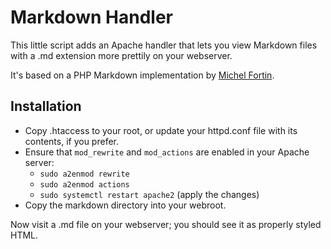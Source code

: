 Markdown Handler
================

This little script adds an Apache handler that lets you view Markdown files with a .md extension
more prettily on your webserver.

It's based on a PHP Markdown implementation by [Michel Fortin](http://www.michelf.com/).

Installation
------------

 * Copy .htaccess to your root, or update your httpd.conf file with its contents, if you prefer.
 * Ensure that `mod_rewrite` and `mod_actions` are enabled in your Apache server:
    - `sudo a2enmod rewrite`
    - `sudo a2enmod actions`
    - `sudo systemctl restart apache2` (apply the changes)
 * Copy the markdown directory into your webroot.

Now visit a .md file on your webserver; you should see it as properly styled HTML.
